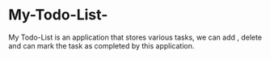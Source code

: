 # My-Todo-List-
My Todo-List is an application that stores  various tasks, we can add , delete and can mark the task as completed by this application.
